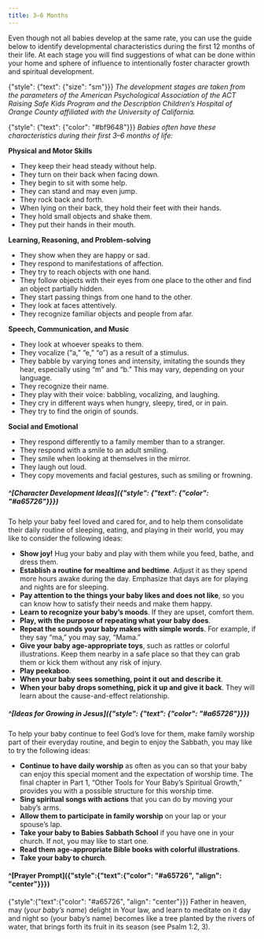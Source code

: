 ```yaml
---
title: 3–6 Months
---
```


Even though not all babies develop at the same rate, you can use the guide below to identify developmental characteristics during the first 12 months of their life. At each stage you will find suggestions of what can be done within your home and sphere of influence to intentionally foster character growth and spiritual development.

{"style": {"text": {"size": "sm"}}}
_The development stages are taken from the parameters of the American Psychological Association of the ACT Raising Safe Kids Program and the Description Children’s Hospital of Orange County affiliated with the University of California._

{"style": {"text": {"color": "#bf9648"}}}
_Babies often have these characteristics during their first 3–6 months of life:_

**Physical and Motor Skills**

+ They keep their head steady without help.
+ They turn on their back when facing down.
+ They begin to sit with some help.
+ They can stand and may even jump.
+ They rock back and forth.
+ When lying on their back, they hold their feet with their hands.
+ They hold small objects and shake them.
+ They put their hands in their mouth.

**Learning, Reasoning, and Problem-solving**

+ They show when they are happy or sad.
+ They respond to manifestations of affection.
+ They try to reach objects with one hand.
+ They follow objects with their eyes from one place to the other and find an object partially hidden.
+ They start passing things from one hand to the other.
+ They look at faces attentively.
+ They recognize familiar objects and people from afar.

**Speech, Communication, and Music**

+ They look at whoever speaks to them.
+ They vocalize (“a,” “e,” “o”) as a result of a stimulus.
+ They babble by varying tones and intensity, imitating the sounds they hear, especially using “m” and “b.” This may vary, depending on your language.
+ They recognize their name.
+ They play with their voice: babbling, vocalizing, and laughing.
+ They cry in different ways when hungry, sleepy, tired, or in pain.
+ They try to find the origin of sounds.

**Social and Emotional**

+ They respond differently to a family member than to a stranger.
+ They respond with a smile to an adult smiling.
+ They smile when looking at themselves in the mirror.
+ They laugh out loud.
+ They copy movements and facial gestures, such as smiling or frowning.

##### ^[Character Development Ideas]({"style": {"text": {"color": "#a65726"}}})

To help your baby feel loved and cared for, and to help them consolidate their daily routine of sleeping, eating, and playing in their world, you may like to consider the following ideas:

+ **Show joy!** Hug your baby and play with them while you feed, bathe, and dress them.
+ **Establish a routine for mealtime and bedtime**. Adjust it as they spend more hours awake during the day. Emphasize that days are for playing and nights are for sleeping.
+ **Pay attention to the things your baby likes and does not like**, so you can know how to satisfy their needs and make them happy.
+ **Learn to recognize your baby’s moods**. If they are upset, comfort them.
+ **Play, with the purpose of repeating what your baby does**.
+ **Repeat the sounds your baby makes with simple words**. For example, if they say “ma,” you may say, “Mama.”
+ **Give your baby age-appropriate toys**, such as rattles or colorful illustrations. Keep them nearby in a safe place so that they can grab them or kick them without any risk of injury.
+ **Play peekaboo**.
+ **When your baby sees something, point it out and describe it**.
+ **When your baby drops something, pick it up and give it back**. They will learn about the cause-and-effect relationship.

##### ^[Ideas for Growing in Jesus]({"style": {"text": {"color": "#a65726"}}})

To help your baby continue to feel God’s love for them, make family worship part of their everyday routine, and begin to enjoy the Sabbath, you may like to try the following ideas:

+ **Continue to have daily worship** as often as you can so that your baby can enjoy this special moment and the expectation of worship time. The final chapter in Part 1, “Other Tools for Your Baby’s Spiritual Growth,” provides you with a possible structure for this worship time.
+ **Sing spiritual songs with actions** that you can do by moving your baby’s arms.
+ **Allow them to participate in family worship** on your lap or your spouse’s lap.
+ **Take your baby to Babies Sabbath School** if you have one in your church. If not, you may like to start one.
+ **Read them age-appropriate Bible books with colorful illustrations**.
+ **Take your baby to church**.

#### ^[Prayer Prompt]({"style":{"text":{"color": "#a65726", "align": "center"}}})

{"style":{"text":{"color": "#a65726", "align": "center"}}}
Father in heaven, may (_your baby’s name_) delight in Your law, and learn to meditate on it day and night so (your baby’s name) becomes like a tree planted by the rivers of water, that brings forth its fruit in its season (see Psalm 1:2, 3).